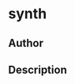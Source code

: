 # synth

## Author

<!-- Insert Your Name Here -->

## Description

<!-- Describe your example here -->
